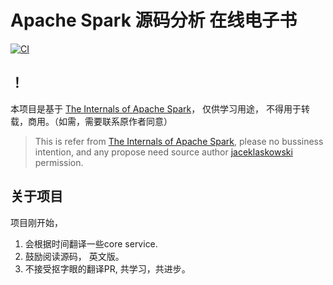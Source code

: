# Apache Spark 源码分析 在线电子书

[![CI](https://github.com/xkx9431/spark-internal/workflows/CI/badge.svg)](https://github.com/xkx9431/spark-internal/actions)

## ！
本项目是基于 [The Internals of Apache Spark](https://books.japila.pl/apache-spark-internals)， 仅供学习用途， 不得用于转载，商用。（如需，需要联系原作者同意）
>  This is refer from [The Internals of Apache Spark](https://books.japila.pl/apache-spark-internals), please no bussiness intention, and any propose need source author [jaceklaskowski](https://github.com/jaceklaskowski)  permission.

## 关于项目

项目刚开始，

1. 会根据时间翻译一些core service.
2. 鼓励阅读源码， 英文版。
3. 不接受抠字眼的翻译PR, 共学习，共进步。